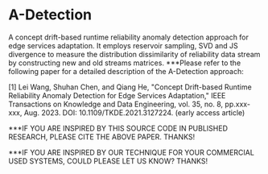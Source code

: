 # A-Detection
A concept drift-based runtime reliability anomaly detection approach for edge services adaptation. It employs reservoir sampling, SVD and JS divergence to measure the distribution dissimilarity of reliability data stream by constructing new and old streams matrices.
***Please refer to the following paper for a detailed description of the A-Detection approach:

[1] Lei Wang, Shuhan Chen, and Qiang He, "Concept Drift-based Runtime Reliability Anomaly Detection for Edge Services Adaptation," IEEE Transactions on Knowledge and Data Engineering, vol. 35, no. 8, pp.xxx-xxx, Aug. 2023. DOI: 10.1109/TKDE.2021.3127224. (early access article)

***IF YOU ARE INSPIRED BY THIS SOURCE CODE IN PUBLISHED RESEARCH, PLEASE CITE THE ABOVE PAPER. THANKS!

***IF YOU ARE INSPIRED BY OUR TECHNIQUE FOR YOUR COMMERCIAL USED SYSTEMS, COULD PLEASE LET US KNOW? THANKS!
